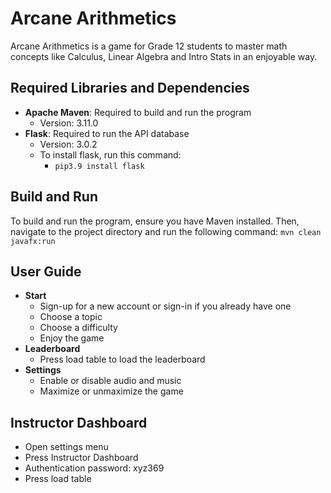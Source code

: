 # Arcane Arithmetics
Arcane Arithmetics is a game for Grade 12 students to master math concepts like Calculus, Linear Algebra and Intro Stats in an enjoyable way.
## Required Libraries and Dependencies
- **Apache Maven**: Required to build and run the program
  - Version: 3.11.0
- **Flask**: Required to run the API database
  - Version: 3.0.2
  - To install flask, run this command:
    - ```pip3.9 install flask```
## Build and Run
To build and run the program, ensure you have Maven installed. Then, navigate to the project directory and run the following command: 
```mvn clean javafx:run```

## User Guide
- **Start**
  - Sign-up for a new account or sign-in if you already have one
  - Choose a topic
  - Choose a difficulty
  - Enjoy the game
- **Leaderboard**
  - Press load table to load the leaderboard
- **Settings**
  - Enable or disable audio and music
  - Maximize or unmaximize the game

## Instructor Dashboard

- Open settings menu
- Press Instructor Dashboard
- Authentication password: xyz369
- Press load table